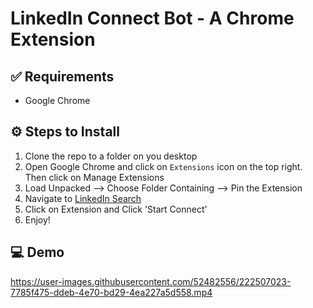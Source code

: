 # LinkedIn Connect Bot - A Chrome Extension 

## ✅ Requirements
* Google Chrome

## ⚙ Steps to Install
1. Clone the repo to a folder on you desktop
2. Open Google Chrome and click on `Extensions` icon on the top right. Then click on Manage Extensions
3. Load Unpacked --> Choose Folder Containing --> Pin the Extension
4. Navigate to [LinkedIn Search](https://www.linkedin.com/search/results/people/)
5. Click on Extension and Click 'Start Connect'
6. Enjoy!


## 💻 Demo

https://user-images.githubusercontent.com/52482556/222507023-7785f475-ddeb-4e70-bd29-4ea227a5d558.mp4

